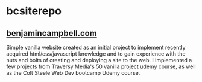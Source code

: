 # bcsiterepo
## [benjamincampbell.com](benjamincampbell.com)

Simple vanilla website created as an initial project to implement recently acquired html/css/javascript knowledge and to gain experience with the nuts and bolts of creating and deploying a site to the web. I implemented a few projects from Traversy Media's 50 vanilla project udemy course, as well as the Colt Steele Web Dev bootcamp Udemy course. 

